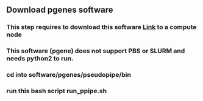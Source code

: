 ## Download pgenes software
### This step requires to download this software [Link](http://pseudogene.org/pseudopipe/) to a compute node
### This software (pgene) does not support PBS or SLURM and needs python2 to run.
### cd into software/pgenes/pseudopipe/bin
### run this bash script run_ppipe.sh
